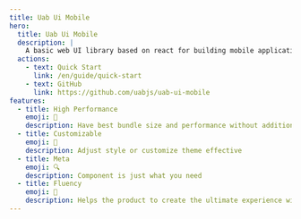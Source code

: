 ```yaml
---
title: Uab Ui Mobile
hero:
  title: Uab Ui Mobile
  description: |
    A basic web UI library based on react for building mobile applications.
  actions:
    - text: Quick Start
      link: /en/guide/quick-start
    - text: GitHub
      link: https://github.com/uabjs/uab-ui-mobile
features:
  - title: High Performance
    emoji: 🚀
    description: Have best bundle size and performance without additional config
  - title: Customizable
    emoji: 🎨
    description: Adjust style or customize theme effective
  - title: Meta
    emoji: 🔍
    description: Component is just what you need
  - title: Fluency
    emoji: 🚥
    description: Helps the product to create the ultimate experience with smooth animation
---
```

